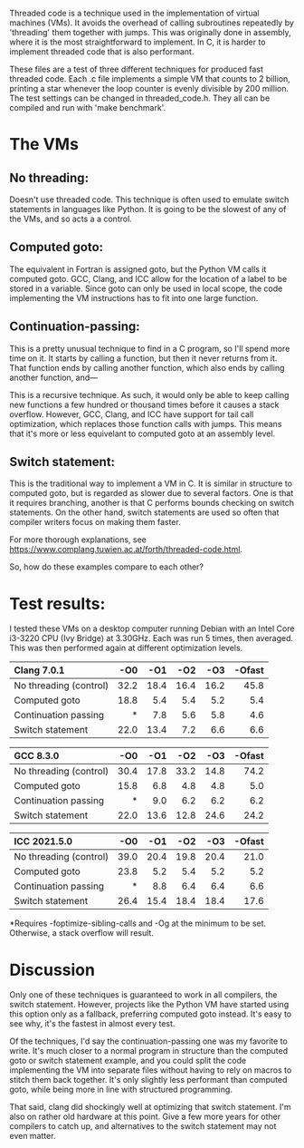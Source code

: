 Threaded code is a technique used in the implementation of virtual machines
(VMs). It avoids the overhead of calling subroutines repeatedly by 'threading'
them together with jumps. This was originally done in assembly, where it is the
most straightforward to implement. In C, it is harder to implement
threaded code that is also performant.

These files are a test of three different techniques for produced fast threaded
code. Each .c file implements a simple VM that counts to 2 billion, printing
a star whenever the loop counter is evenly divisible by 200 million. The
test settings can be changed in threaded_code.h. They all can be compiled and
run with 'make benchmark'.

# The VMs

## No threading:

Doesn't use threaded code. This technique is often used to emulate switch
statements in languages like Python. It is going to be the slowest of any
of the VMs, and so acts a a control.

## Computed goto:

The equivalent in Fortran is assigned goto, but the Python VM calls it
computed goto. GCC, Clang, and ICC allow for the location of a label to
be stored in a variable. Since goto can only be used in local scope, the
code implementing the VM instructions has to fit into one large function.

## Continuation-passing:

This is a pretty unusual technique to find in a C program, so I'll spend
more time on it. It starts by calling a function, but then it never
returns from it. That function ends by calling another function,
which also ends by calling another function, and—

This is a recursive technique. As such, it would only be able to keep
calling new functions a few hundred or thousand times before it causes
a stack overflow. However, GCC, Clang, and ICC have support for tail
call optimization, which replaces those function calls with jumps.
This means that it's more or less equivelant to computed goto at an
assembly level.

## Switch statement:

This is the traditional way to implement a VM in C. It is similar in
structure to computed goto, but is regarded as slower due to several
factors. One is that it requires branching, another is that C performs
bounds checking on switch statements. On the other hand, switch
statements are used so often that compiler writers focus on making them
faster.

For more thorough explanations, see
https://www.complang.tuwien.ac.at/forth/threaded-code.html.

So, how do these examples compare to each other?

# Test results:

I tested these VMs on a desktop computer running Debian with an Intel 
Core i3-3220 CPU (Ivy Bridge) at 3.30GHz. Each was run 5 times, then
averaged. This was then performed again at different optimization
levels.

| Clang 7.0.1            | -O0  | -O1  | -O2  | -O3  | -Ofast |
| :--------------------- | ---: | ---: | ---: | ---: | -----: |
| No threading (control) | 32.2 | 18.4 | 16.4 | 16.2 |  45.8  |
| Computed goto          | 18.8 |  5.4 |  5.4 |  5.2 |   5.4  |
| Continuation passing   |  \*  |  7.8 |  5.6 |  5.8 |   4.6  |
| Switch statement       | 22.0 | 13.4 |  7.2 |  6.6 |   6.6  |

| GCC 8.3.0              | -O0  | -O1  | -O2  | -O3  | -Ofast |
| :--------------------- | ---: | ---: | ---: | ---: | -----: |
| No threading (control) | 30.4	| 17.8 | 33.2	| 14.8 |	74.2  |
| Computed goto          | 15.8 |  6.8 |  4.8 |  4.8 |   5.0  |
| Continuation passing   |  \*  |  9.0 |  6.2	|  6.2 |   6.2  |
| Switch statement       | 22.0 |	13.6 | 12.8 |	24.6 |	24.2  |

| ICC 2021.5.0           | -O0  | -O1  | -O2  | -O3  | -Ofast |
| :--------------------- | ---: | ---: | ---: | ---: | -----: |
| No threading (control) | 39.0 | 20.4 | 19.8 | 20.4 |   21.0 |
| Computed goto          | 23.8 |	 5.2 |  5.4 |  5.2 |	 5.2  |
| Continuation passing   |  \*	|  8.8 |  6.4 |	 6.4 |	 6.6  |
| Switch statement       | 26.4 |	15.4 | 18.4 |	18.4 | 	17.6  |

\*Requires -foptimize-sibling-calls and -Og at the minimum to be set.
Otherwise, a stack overflow will result.

# Discussion

Only one of these techniques is guaranteed to work in all compilers, the
switch statement. However, projects like the Python VM have started using
this option only as a fallback, preferring computed goto instead. It's
easy to see why, it's the fastest in almost every test.

Of the techniques, I'd say the continuation-passing one was my favorite
to write. It's much closer to a normal program in structure than the
computed goto or switch statement example, and you could split the code
implementing the VM into separate files without having to rely on macros
to stitch them back together. It's only slightly less performant than
computed goto, while being more in line with structured programming.

That said, clang did shockingly well at optimizing that switch statement.
I'm also on rather old hardware at this point. Give a few more years for
other compilers to catch up, and alternatives to the switch statement
may not even matter.


